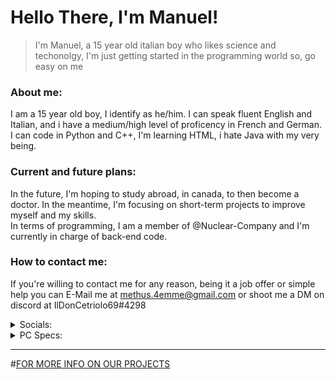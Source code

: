 # Hello There, I'm Manuel!
> I'm Manuel, a 15 year old italian boy who likes science and techonolgy, I'm just getting started in the programming world so, go easy on me 

### About me: 
I am a 15 year old boy, I identify as he/him. I can speak fluent English and Italian, and i have a medium/high level of proficency in French and German. <br> I can code in Python and C++, I'm learning HTML, i hate Java with my very being. 

### Current and future plans:
In the future, I'm hoping to study abroad, in canada, to then become a doctor. In the meantime, I'm focusing on short-term projects to improve myself and my skills. <br> In terms of programming, I am a member of @Nuclear-Company and I'm currently in charge of back-end code.

### How to contact me:
If you're willing to contact me for any reason, being it a job offer or simple help you can E-Mail me at methus.4emme@gmail.com or shoot me a DM on discord at IlDonCetriolo69#4298

<details>
<summary>
Socials:
</summary> 
<br>
  [Reddit](https://www.reddit.com/user/IlDonCetriolo) <br>
  [Discord](https://discord.com/channels/714428960213041164/714445864059273257) <br>
  GitHub... bro, you're literally here </details>
  
<details>
<summary>
PC Specs:
</summary> 
<br>

GPU: RTX3060 <br>
CPU: Intel Core i7 8700 <br>
RAM: x2 Corsair Vengeance DDR4 16GB
Hard Drive: Crucial SSD</details>

-----------------------------------------------------------------------------------------------------------------------------------------------------------------------
#[FOR MORE INFO ON OUR PROJECTS](https://github.com/Nuclear-Company)




